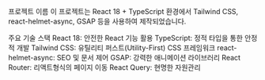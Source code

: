 프로젝트 이름
이 프로젝트는 React 18 + TypeScript 환경에서 Tailwind CSS, react-helmet-async, GSAP 등을 사용하여 제작되었습니다.

주요 기술 스택
React 18: 안전한 React 기능 활용
TypeScript: 정적 타입을 통한 안정적 개발
Tailwind CSS: 유틸리티 퍼스트(Utility-First) CSS 프레임워크
react-helmet-async: SEO 및 문서 <head> 제어
GSAP: 강력한 애니메이션 라이브러리
React Router: 리액트형식의 페이지 이동
React Query: 현명한 자원관리
